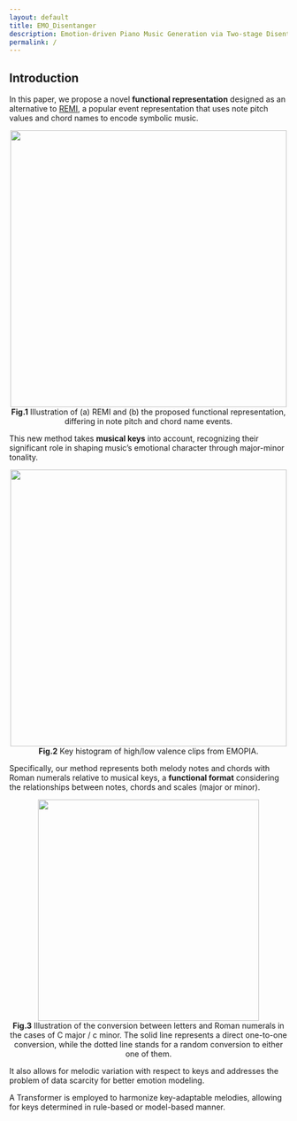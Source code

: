 ```yaml
---
layout: default
title: EMO_Disentanger
description: Emotion-driven Piano Music Generation via Two-stage Disentanglement and Functional Representation
permalink: /
---
```


## Introduction

In this paper, we propose a novel **functional representation** designed as an alternative to [REMI](https://github.com/YatingMusic/remi), 
a popular event representation that uses note pitch values and chord names to encode symbolic music.

<div align="center">
  <img src="../figures/emo_harmonizer/representation.png" width=500 alt="">
  <figcaption><strong>Fig.1</strong> Illustration of (a) REMI and (b) the proposed functional
representation, differing in note pitch and chord name events.</figcaption>
</div>

This new method takes **musical keys** into account, 
recognizing their significant role in shaping music’s emotional character through major-minor tonality. 

<div align="center">
  <img src="../figures/emo_harmonizer/key_distribution.png" width=500 alt="">
  <figcaption><strong>Fig.2</strong> Key histogram of high/low valence clips from EMOPIA.</figcaption>
</div>

Specifically, our method represents both melody notes and chords with Roman numerals relative to musical keys, 
a **functional format** considering the relationships between notes, chords and scales (major or minor). 

<div align="center">
  <img src="../figures/emo_harmonizer/switch.png" width=400 alt="">
  <figcaption><strong>Fig.3</strong> Illustration of the conversion between letters and Roman numerals in the cases of C major / c minor. The solid line represents a direct one-to-one conversion, while the dotted line stands for a random conversion to either one of them.</figcaption>
</div>

It also allows for melodic variation with respect to keys and addresses the problem of data scarcity for better emotion modeling. 

A Transformer is employed to harmonize key-adaptable melodies, allowing for keys determined in rule-based or model-based manner.

[jekyll-organization]: https://github.com/jekyll
